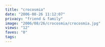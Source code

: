 ```yaml
---
title: "crocosmia"
date: "2006-08-26 11:12:07"
privacy: "friend & family"
image: "2006/08/26/crocosmia/crocosmia.jpg"
views: "12"
faves: "0"
tags:
---
```


